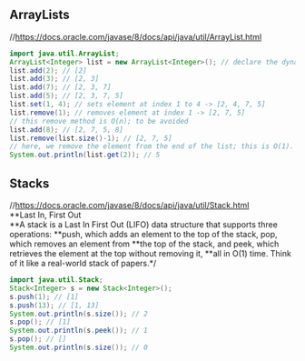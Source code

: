 ## ArrayLists
//https://docs.oracle.com/javase/8/docs/api/java/util/ArrayList.html
```java
import java.util.ArrayList;
ArrayList<Integer> list = new ArrayList<Integer>(); // declare the dynamic array
list.add(2); // [2]
list.add(3); // [2, 3]
list.add(7); // [2, 3, 7]
list.add(5); // [2, 3, 7, 5]
list.set(1, 4); // sets element at index 1 to 4 -> [2, 4, 7, 5]
list.remove(1); // removes element at index 1 -> [2, 7, 5]
// this remove method is O(n); to be avoided
list.add(8); // [2, 7, 5, 8]
list.remove(list.size()-1); // [2, 7, 5]
// here, we remove the element from the end of the list; this is O(1).
System.out.println(list.get(2)); // 5
```
## Stacks
//https://docs.oracle.com/javase/8/docs/api/java/util/Stack.html</br>
**Last In, First Out</br>
**A stack is a Last In First Out (LIFO) data structure that supports three operations:
**push, which adds an element to the top of the stack, pop, which removes an element from
**the top of the stack, and peek, which retrieves the element at the top without removing it,
**all in O(1) time. Think of it like a real-world stack of papers.*/
```java
import java.util.Stack;
Stack<Integer> s = new Stack<Integer>();
s.push(1); // [1]
s.push(13); // [1, 13]
System.out.println(s.size()); // 2
s.pop(); // [1]
System.out.println(s.peek()); // 1
s.pop(); // []
System.out.println(s.size()); // 0
```

